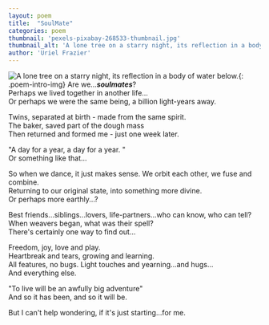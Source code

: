 ```yaml
---
layout: poem
title:  "SoulMate"
categories: poem
thumbnail: 'pexels-pixabay-268533-thumbnail.jpg'
thumbnail_alt: 'A lone tree on a starry night, its reflection in a body of water below.'
author: 'Uriel Frazier'
---
```

![A lone tree on a starry night, its reflection in a body of water below.]({{site.url}}/{{site.images_path}}pexels-pixabay-268533.jpg){: .poem-intro-img}
Are we...***soulmates***?  
Perhaps we lived together in another life...  
Or perhaps we were the same being, a billion light-years away.  

Twins, separated at birth - made from the same spirit.  
The baker, saved part of the dough mass  
Then returned and formed me - just one week later.  

"A day for a year, a day for a year. "  
Or something like that...  

So when we dance, it just makes sense. We orbit each other, we fuse and combine.  
Returning to our original state, into something more divine.  
Or perhaps more earthly...?  

Best friends...siblings...lovers, life-partners...who can know, who can tell?  
When weavers began, what was their spell?  
There's certainly one way to find out...  

Freedom, joy, love and play.  
Heartbreak and tears, growing and learning.  
All features, no bugs. Light touches and yearning...and hugs...  
And everything else.  

"To live will be an awfully big adventure"  
And so it has been, and so it will be.  

But I can't help wondering, if it's just starting...for me.
